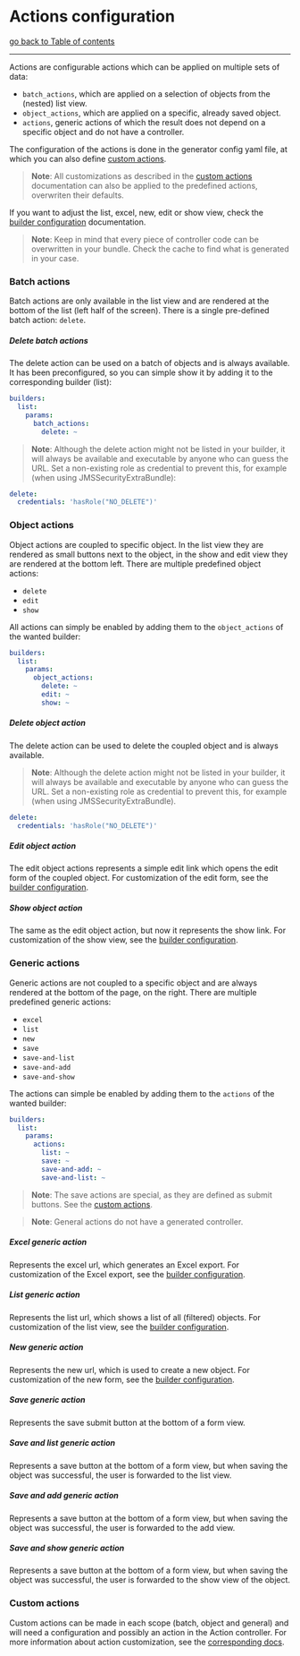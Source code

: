 # Actions configuration

[go back to Table of contents][back-to-index]

-----

Actions are configurable actions which can be applied on multiple sets of data:

  * `batch_actions`, which are applied on a selection of objects from the (nested) list view.
  * `object_actions`, which are applied on a specific, already saved object.
  * `actions`, generic actions of which the result does not depend on a specific object and do not have a controller.

The configuration of the actions is done in the generator config yaml file, at which you can also define 
[custom actions][custom-actions].

> **Note**: All customizations as described in the [custom actions][custom-actions] documentation can also be applied to 
the predefined actions, overwriten their defaults.

If you want to adjust the list, excel, new, edit or show view, check the [builder configuration][builder-config] 
documentation.

> **Note**: Keep in mind that every piece of controller code can be overwritten in your bundle. Check the cache to find 
what is generated in your case.

### Batch actions

Batch actions are only available in the list view and are rendered at the bottom of the list (left half of the screen). 
There is a single pre-defined batch action: `delete`.

##### Delete batch actions

The delete action can be used on a batch of objects and is always available. It has been preconfigured, so you can 
simple show it by adding it to the corresponding builder (list):

```yaml
builders:
  list:
    params:
      batch_actions:
        delete: ~
```

> **Note**: Although the delete action might not be listed in your builder, it will always be available and executable 
by anyone who can guess the URL. Set a non-existing role as credential to prevent this, for example 
(when using JMSSecurityExtraBundle):

```yaml
delete:
  credentials: 'hasRole("NO_DELETE")'
```

### Object actions

Object actions are coupled to specific object. In the list view they are rendered as small buttons next to the object, 
in the show and edit view they are rendered at the bottom left. There are multiple predefined object actions:

* `delete`
* `edit`
* `show`

All actions can simply be enabled by adding them to the `object_actions` of the wanted builder:

```yaml
builders:
  list:
    params:
      object_actions:
        delete: ~
        edit: ~
        show: ~
```

##### Delete object action

The delete action can be used to delete the coupled object and is always available.

> **Note**: Although the delete action might not be listed in your builder, it will always be available and executable 
by anyone who can guess the URL. Set a non-existing role as credential to prevent this, for example 
(when using JMSSecurityExtraBundle).

```yaml
delete:
  credentials: 'hasRole("NO_DELETE")'
```

##### Edit object action

The edit object actions represents a simple edit link which opens the edit form of the coupled object. For customization 
of the edit form, see the [builder configuration][builder-config-edit].

##### Show object action

The same as the edit object action, but now it represents the show link. For customization of the show view, see the 
[builder configuration][builder-config-show].

### Generic actions

Generic actions are not coupled to a specific object and are always rendered at the bottom of the page, on the right. 
There are multiple predefined generic actions:

* `excel`
* `list`
* `new`
* `save`
* `save-and-list`
* `save-and-add`
* `save-and-show`

The actions can simple be enabled by adding them to the `actions` of the wanted builder:

```yaml
builders:
  list:
    params:
      actions:
        list: ~
        save: ~
        save-and-add: ~
        save-and-list: ~
```

> **Note**: The save actions are special, as they are defined as submit buttons. See the [custom actions][custom-actions].

> **Note**: General actions do not have a generated controller.

##### Excel generic action

Represents the excel url, which generates an Excel export. For customization of the Excel export, see the 
[builder configuration][builder-config-excel].

##### List generic action

Represents the list url, which shows a list of all (filtered) objects. For customization of the list view, see the 
[builder configuration][builder-config-list].

##### New generic action

Represents the new url, which is used to create a new object. For customization of the new form, see the 
[builder configuration][builder-config-new].

##### Save generic action

Represents the save submit button at the bottom of a form view.

##### Save and list generic action

Represents a save button at the bottom of a form view, but when saving the object was successful, the user is forwarded 
to the list view.

##### Save and add generic action

Represents a save button at the bottom of a form view, but when saving the object was successful, the user is forwarded 
to the add view.

##### Save and show generic action

Represents a save button at the bottom of a form view, but when saving the object was successful, the user is forwarded 
to the show view of the object.

### Custom actions

Custom actions can be made in each scope (batch, object and general) and will need a configuration and possibly an 
action in the Action controller. For more information about action customization, 
see the [corresponding docs][custom-actions].

[back-to-index]: ../documentation.md
[custom-actions]: ../customization/actions.md
[builder-config]: builders.md
[builder-config-edit]: builders.md#edit-builder
[builder-config-excel]: builders.md#excel-builder
[builder-config-list]: builders.md#list-builder
[builder-config-new]: builders.md#new-builder
[builder-config-show]: builders.md#show-builder
